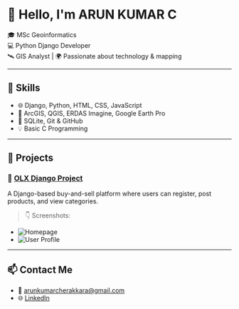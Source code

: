 # 👋 Hello, I'm ARUN KUMAR C 

🎓 MSc Geoinformatics  
💻 Python Django Developer  
🛰️ GIS Analyst | 🌍 Passionate about technology & mapping

---

## 🔧 Skills
- 🌐 Django, Python, HTML, CSS, JavaScript
- 📍 ArcGIS, QGIS, ERDAS Imagine, Google Earth Pro
- 💾 SQLite, Git & GitHub
- 💡 Basic C Programming

---

## 📂 Projects

### 🔹 [OLX Django Project](https://github.com/aruncherakkara/olxproject)
A Django-based buy-and-sell platform where users can register, post products, and view categories.

> 👇 Screenshots:
- ![Homepage](https://link-to-screenshot.com/homepage.png)
- ![User Profile](https://link-to-screenshot.com/profile.png)

<!-- Add more project links here -->

---

## 📫 Contact Me
- 📧 arunkumarcherakkara@gmail.com
- 🌐 [LinkedIn](https://www.linkedin.com/in/your-profile)



